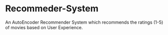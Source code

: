 # Recommeder-System
An AutoEncoder Recommender System which recommends the ratings (1-5) of movies based on User Experience.
